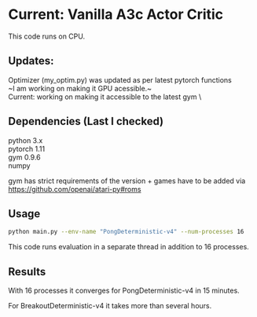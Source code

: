 # Current: Vanilla A3c Actor Critic

This code runs on CPU.

## Updates:
Optimizer (my_optim.py) was updated as per latest pytorch functions \
~I am working on making it GPU acessible.~ \
Current: working on making it accessible to the latest gym  \

## Dependencies (Last I checked)
python 3.x \
pytorch 1.11 \
gym 0.9.6  \
numpy 

gym has strict requirements of the version + games have to be added via https://github.com/openai/atari-py#roms


## Usage
```bash
python main.py --env-name "PongDeterministic-v4" --num-processes 16
```

This code runs evaluation in a separate thread in addition to 16 processes.

## Results

With 16 processes it converges for PongDeterministic-v4 in 15 minutes.

For BreakoutDeterministic-v4 it takes more than several hours.
